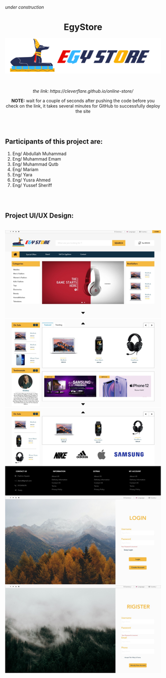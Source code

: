 <i>under construction</i>
<h1 align="center">EgyStore</h1>
<p align="center"><img src="images/logo.png" alt="Logo"></p>
<br>
<p align="center"><i>the link: https://cleverflare.github.io/online-store/</i></p>
<p align="center"><b>NOTE:</b> wait for a couple of seconds after pushing the code before you check on the link, it takes several minutes for GitHub to successfully deploy the site</p>
<br><br>
<h2>Participants of this project are:</h2>
<ol type="1">
  <li>Eng/ Abdullah Muhammad</li>
  <li>Eng/ Muhammad Emam</li>
  <li>Eng/ Muhammad Qutb</li>
  <li>Eng/ Mariam</li>
  <li>Eng/ Yara</li>
  <li>Eng/ Yusra Ahmed</li>
  <li>Eng/ Yussef Sheriff</li>
</ol>
<br><br>
<h2>Project UI/UX Design:</h2><br>
<img src="/photos/WhatsApp Image 2022-04-20 at 1.32.46 AM.jpeg" title="the top of the home page">
<img src="/photos/WhatsApp Image 2022-04-20 at 1.32.47 AM (3).jpeg" title="the middle of the home page">
<img src="/photos/WhatsApp Image 2022-04-20 at 1.32.47 AM (2).jpeg" title="the bottom of the home page">
<img src="/photos/WhatsApp Image 2022-04-20 at 1.32.47 AM (1).jpeg" title="the login page">
<img src="/photos/WhatsApp Image 2022-04-20 at 1.32.47 AM.jpeg" title="the sign up page">
